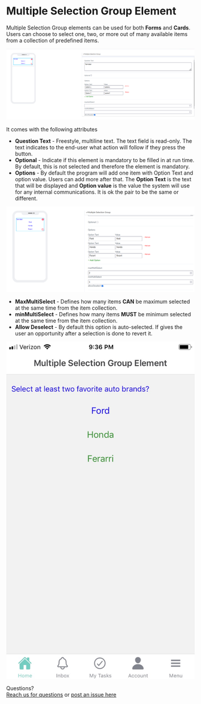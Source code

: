 # Multiple Selection Group Element

Multiple Selection Group elements can be used for both **Forms** and **Cards**. Users can choose to select one, two, or more out of many available items from a collection of predefined items.

![image1](../../../../images/cards/elements/multiple-selection-group/multiple-selection-group1.png)

It comes with the following attributes


- **Question Text** - Freestyle, multiline text. The text field is read-only. The text indicates to the end-user what action will follow if they press the button.
- **Optional** - Indicate if this element is mandatory to be filled in at run time. By default, this is not selected and therefore the element is mandatory.
- **Options** - By default the program will add one item with Option Text and option value. Users can add more after that. The **Option Text** is the text that will be displayed and **Option value** is the value the system will use for any internal communications. It is ok the pair to be the same or different.

![image1](../../../../images/cards/elements/multiple-selection-group/multiple-selection-group2.png)

- **MaxMultiSelect** - Defines how many items **CAN** be maximum selected at the same time from the item collection.
- **minMultiSelect** - Defines how many items **MUST** be minimum selected at the same time from the item collection.
- **Allow Deselect** - By default this option is auto-selected. If gives the user an opportunity after a selection is done to revert it.  

![image3](../../../../images/cards/elements/multiple-selection-group/multiple-selection-group3.jpg)

Questions? <br>  <a href="https://www.acenji.com/contact" target="_blank" rel="noopener">Reach us for questions</a>   or <a href="https://github.com/acenji/acenji-help/issues" target="_blank" rel="noopener">post an issue here</a>












